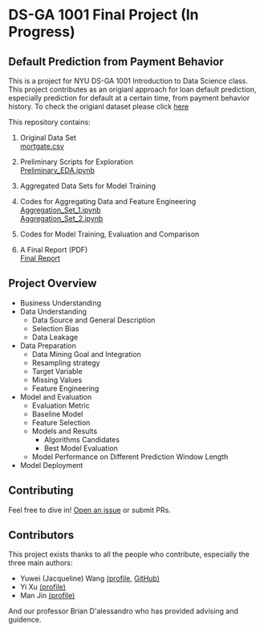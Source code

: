 # DS-GA 1001 Final Project (In Progress)
## Default Prediction from Payment Behavior

This is a project for NYU DS-GA 1001 Introduction to Data Science class. <br>
This project contributes as an origianl approach for loan default prediction, especially prediction for default at a certain time, from payment behavior history. To check the origianl dataset please click [here](http://www.creditriskanalytics.net/datasets-private2.html)

This repository contains:

1. Original Data Set <br>
  [mortgate.csv](https://github.com/yuwei-jacque-wang/DS-GA-1001-Project/blob/master/mortgage_csv.rar)
2. Preliminary Scripts for Exploration <br>
  [Preliminary_EDA.ipynb](https://github.com/yuwei-jacque-wang/DS-GA-1001-Project/blob/master/Preliminary_EDA.ipynb)
3. Aggregated Data Sets for Model Training <br>

4. Codes for Aggregating Data and Feature Engineering <br>
  [Aggregation_Set_1.ipynb](https://github.com/yuwei-jacque-wang/DS-GA-1001-Project/blob/master/Aggregation_Set_1.ipynb) <br>
  [Aggregation_Set_2.ipynb](https://github.com/yuwei-jacque-wang/DS-GA-1001-Project/blob/master/Aggregation_Set_2.ipynb)
5. Codes for Model Training, Evaluation and Comparison
6. A Final Report (PDF) <br>
  [Final Report](https://github.com/yuwei-jacque-wang/DS-GA-1001-Project/blob/master/Final%20Report.pdf)

## Project Overview

- Business Understanding
- Data Understanding
  - Data Source and General Description
  - Selection Bias
  - Data Leakage
- Data Preparation
  - Data Mining Goal and Integration
  - Resampling strategy
  - Target Variable
  - Missing Values
  - Feature Engineering
- Model and Evaluation
  - Evaluation Metric
  - Baseline Model
  - Feature Selection
  - Models and Results
    - Algorithms Candidates
    - Best Model Evaluation
  - Model Performance on Different Prediction Window Length
- Model Deployment


## Contributing

Feel free to dive in! [Open an issue](https://github.com/yuwei-jacque-wang/DS-GA-1001-Project/issues/new) or submit PRs.

## Contributors

This project exists thanks to all the people who contribute, especially the three main authors:
- Yuwei (Jacqueline) Wang [(profile](https://www.linkedin.com/in/jacqueline-yuwei-wang-309665b2/), [GitHub)](https://github.com/yuwei-jacque-wang)
- Yi Xu [(profile)](https://www.linkedin.com/in/goodluckxuyi/)
- Man Jin [(profile)](https://www.linkedin.com/in/man-jin/)

And our professor Brian D'alessandro who has provided advising and guidence.



